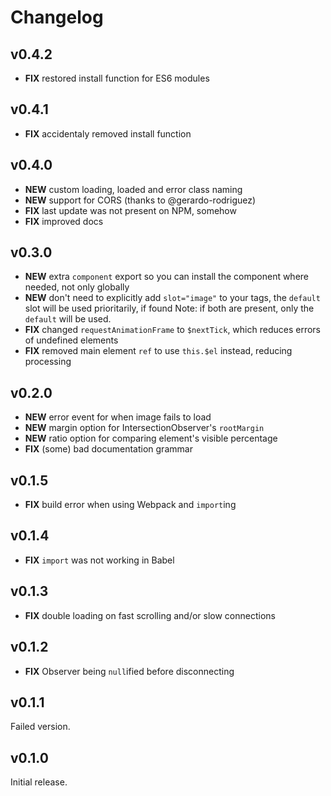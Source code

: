 # Changelog

## v0.4.2

- **FIX** restored install function for ES6 modules

## v0.4.1

- **FIX** accidentaly removed install function

## v0.4.0

- **NEW** custom loading, loaded and error class naming
- **NEW** support for CORS (thanks to @gerardo-rodriguez)
- **FIX** last update was not present on NPM, somehow
- **FIX** improved docs

## v0.3.0

- **NEW** extra `component` export so you can install the component where needed, not only globally
- **NEW** don't need to explicitly add `slot="image"` to your tags, the `default` slot will be used prioritarily, if found
  Note: if both are present, only the `default` will be used.
- **FIX** changed `requestAnimationFrame` to `$nextTick`, which reduces errors of undefined elements
- **FIX** removed main element `ref` to use `this.$el` instead, reducing processing

## v0.2.0

- **NEW** error event for when image fails to load
- **NEW** margin option for IntersectionObserver's `rootMargin`
- **NEW** ratio option for comparing element's visible percentage
- **FIX** (some) bad documentation grammar

## v0.1.5

- **FIX** build error when using Webpack and `import`ing

## v0.1.4

- **FIX** `import` was not working in Babel

## v0.1.3

- **FIX** double loading on fast scrolling and/or slow connections

## v0.1.2

- **FIX** Observer being `null`ified before disconnecting

## v0.1.1

Failed version.

## v0.1.0

Initial release.
